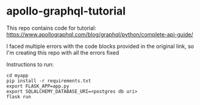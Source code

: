 # apollo-graphql-tutorial

This repo contains code for tutorial: https://www.apollographql.com/blog/graphql/python/complete-api-guide/  


I faced multiple errors with the code blocks provided in the original link, so I'm creating this repo with all
the errors fixed

Instructions to run:  
```
cd myapp  
pip install -r requirements.txt  
export FLASK_APP=app.py  
export SQLALCHEMY_DATABASE_URI=<postgres db uri>
flask run
```

